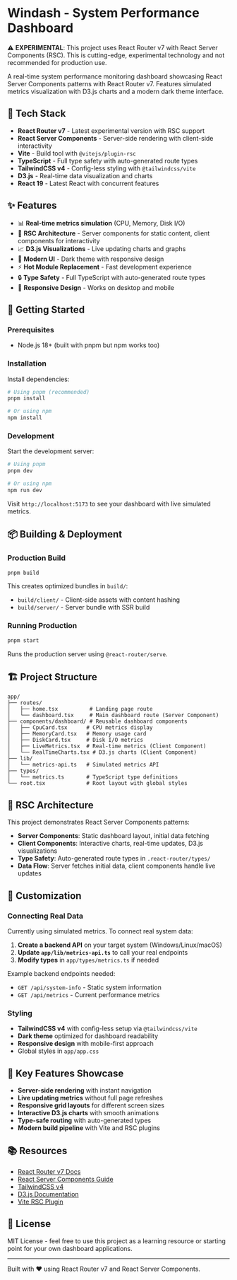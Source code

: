 # Windash - System Performance Dashboard

⚠️ **EXPERIMENTAL**: This project uses React Router v7 with React Server Components (RSC). This is cutting-edge, experimental technology and not recommended for production use.

A real-time system performance monitoring dashboard showcasing React Server Components patterns with React Router v7. Features simulated metrics visualization with D3.js charts and a modern dark theme interface.

## 🚀 Tech Stack

- **React Router v7** - Latest experimental version with RSC support
- **React Server Components** - Server-side rendering with client-side interactivity
- **Vite** - Build tool with `@vitejs/plugin-rsc`
- **TypeScript** - Full type safety with auto-generated route types
- **TailwindCSS v4** - Config-less styling with `@tailwindcss/vite`
- **D3.js** - Real-time data visualization and charts
- **React 19** - Latest React with concurrent features

## ✨ Features

- 📊 **Real-time metrics simulation** (CPU, Memory, Disk I/O)
- 🧪 **RSC Architecture** - Server components for static content, client components for interactivity
- 📈 **D3.js Visualizations** - Live updating charts and graphs
- 🎨 **Modern UI** - Dark theme with responsive design
- ⚡️ **Hot Module Replacement** - Fast development experience
- 🔒 **Type Safety** - Full TypeScript with auto-generated route types
- 📱 **Responsive Design** - Works on desktop and mobile

## 🚀 Getting Started

### Prerequisites

- Node.js 18+ (built with pnpm but npm works too)

### Installation

Install dependencies:

```bash
# Using pnpm (recommended)
pnpm install

# Or using npm
npm install
```

### Development

Start the development server:

```bash
# Using pnpm
pnpm dev

# Or using npm
npm run dev
```

Visit `http://localhost:5173` to see your dashboard with live simulated metrics.

## 📦 Building & Deployment

### Production Build

```bash
pnpm build
```

This creates optimized bundles in `build/`:
- `build/client/` - Client-side assets with content hashing
- `build/server/` - Server bundle with SSR build

### Running Production

```bash
pnpm start
```

Runs the production server using `@react-router/serve`.

## 🏗️ Project Structure

```
app/
├── routes/
│   ├── home.tsx          # Landing page route
│   └── dashboard.tsx     # Main dashboard route (Server Component)
├── components/dashboard/ # Reusable dashboard components
│   ├── CpuCard.tsx      # CPU metrics display
│   ├── MemoryCard.tsx   # Memory usage card
│   ├── DiskCard.tsx     # Disk I/O metrics
│   ├── LiveMetrics.tsx  # Real-time metrics (Client Component)
│   └── RealTimeCharts.tsx # D3.js charts (Client Component)
├── lib/
│   └── metrics-api.ts   # Simulated metrics API
├── types/
│   └── metrics.ts       # TypeScript type definitions
└── root.tsx             # Root layout with global styles
```

## 🧪 RSC Architecture

This project demonstrates React Server Components patterns:

- **Server Components**: Static dashboard layout, initial data fetching
- **Client Components**: Interactive charts, real-time updates, D3.js visualizations  
- **Type Safety**: Auto-generated route types in `.react-router/types/`
- **Data Flow**: Server fetches initial data, client components handle live updates

## 🔧 Customization

### Connecting Real Data

Currently using simulated metrics. To connect real system data:

1. **Create a backend API** on your target system (Windows/Linux/macOS)
2. **Update `app/lib/metrics-api.ts`** to call your real endpoints
3. **Modify types** in `app/types/metrics.ts` if needed

Example backend endpoints needed:
- `GET /api/system-info` - Static system information
- `GET /api/metrics` - Current performance metrics

### Styling

- **TailwindCSS v4** with config-less setup via `@tailwindcss/vite`
- **Dark theme** optimized for dashboard readability
- **Responsive design** with mobile-first approach
- Global styles in `app/app.css`

## 🎯 Key Features Showcase

- **Server-side rendering** with instant navigation
- **Live updating metrics** without full page refreshes  
- **Responsive grid layouts** for different screen sizes
- **Interactive D3.js charts** with smooth animations
- **Type-safe routing** with auto-generated types
- **Modern build pipeline** with Vite and RSC plugins

## 📚 Resources

- [React Router v7 Docs](https://reactrouter.com/)
- [React Server Components Guide](https://reactrouter.com/how-to/react-server-components)
- [TailwindCSS v4](https://tailwindcss.com/)
- [D3.js Documentation](https://d3js.org/)
- [Vite RSC Plugin](https://github.com/vitejs/vite-plugin-rsc)

## 📄 License

MIT License - feel free to use this project as a learning resource or starting point for your own dashboard applications.

---

Built with ❤️ using React Router v7 and React Server Components. 